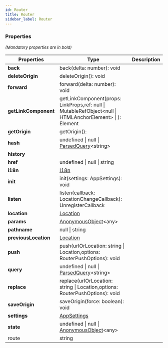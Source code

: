 ```yaml
---
id: Router
title: Router
sidebar_label: Router
---
```




### Properties

<font size="2"><i>(Mandatory properties are in bold)</i></font>

| Properties | Type | Description |
| --------- | ---- | ----------- |
| **back** | back(delta: number): void |  |
| **deleteOrigin** | deleteOrigin(): void |  |
| **forward** | forward(delta: number): void |  |
| **getLinkComponent** | getLinkComponent(props: LinkProps,ref: null \| MutableRefObject<null \| HTMLAnchorElement\> \| ): Element |  |
| **getOrigin** | getOrigin():  |  |
| **hash** | undefined \| null \| [ParsedQuery](/framework-api/interfaces/ParsedQuery.md)<string\> |  |
| **history** |  |  |
| **href** | undefined \| null \| string |  |
| **i18n** | [I18n](/framework-api/interfaces/I18n.md) |  |
| **init** | init(settings: AppSettings): void |  |
| **listen** | listen(callback: LocationChangeCallback): UnregisterCallback |  |
| **location** | [Location](/framework-api/interfaces/Location.md) |  |
| **params** | [AnonymousObject](/framework-api/interfaces/AnonymousObject.md)<any\> |  |
| **pathname** | null \| string |  |
| **previousLocation** | [Location](/framework-api/interfaces/Location.md) |  |
| **push** | push(urlOrLocation: string \| Location,options: RouterPushOptions): void |  |
| **query** | undefined \| null \| [ParsedQuery](/framework-api/interfaces/ParsedQuery.md)<string\> |  |
| **replace** | replace(urlOrLocation: string \| Location,options: RouterPushOptions): void |  |
| **saveOrigin** | saveOrigin(force: boolean): void |  |
| **settings** | [AppSettings](/framework-api/interfaces/AppSettings.md) |  |
| **state** | undefined \| null \| [AnonymousObject](/framework-api/interfaces/AnonymousObject.md)<any\> |  |
| route | string |  |

